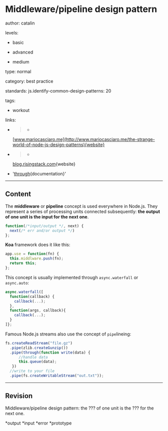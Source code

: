 # Middleware/pipeline design pattern
author: catalin

levels:

  - basic

  - advanced

  - medium

type: normal

category: best practice

standards:
  js.identify-common-design-patterns: 20

tags:
  - workout

links:

  - >-
    [www.mariocasciaro.me](http://www.mariocasciaro.me/the-strange-world-of-node-js-design-patterns){website}

  - >-
    [blog.risingstack.com](https://blog.risingstack.com/fundamental-node-js-design-patterns/){website}

  - '[through](https://www.npmjs.com/package/through){documentation}'

---
## Content

The **middleware** or **pipeline** concept is used everywhere in Node.js. They represent a series of processing units connected subsequently: **the output of one unit is the input for the next one**.
```javascript
function(/*input/output */, next) {
  next(/* err and/or output */)
};
```
**Koa** framework does it like this:
```javascript
app.use = function(fn) {
  this.middlware.push(fn);
  return this;
};
```

This concept is usually implemented through `async.waterfall` or `async.auto`:
```javascript
async.waterfall([
  function(callback) {
    callback(...);
  },
  function(args, callback){
    callback(...);
  }
]};
```

Famous Node.js streams also use the concept of `pipe`lineing:
```javascript
fs.createReadStream("file.gz")
  .pipe(zlib.createGunzip())
  .pipe(through(function write(data) {
      //handle data
      this.queue(data);
   })
  //write to your file
  .pipe(fs.createWritableStream("out.txt"));
```

---
## Revision

Middleware/pipeline design pattern: the ??? of one unit is the ??? for the next one.

*output
*input
*error
*prototype
